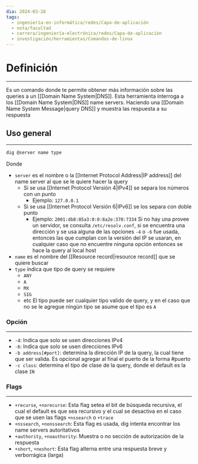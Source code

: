 ```yaml
---
dia: 2024-03-28
tags:
  - ingeniería-en-informática/redes/Capa-de-aplicación
  - nota/facultad
  - carrera/ingeniería-electrónica/redes/Capa-de-aplicación
  - investigación/herramientas/Comandos-de-linux
---
```

# Definición
---
Es un comando donde te permite obtener más información sobre las queries a un [[Domain Name System|DNS]]. Esta herramienta interroga a los [[Domain Name System|DNS]] name servers. Haciendo una [[Domain Name System Message|query DNS]] y muestra las respuesta a su respuesta

## Uso general
---
```bash
dig @server name type
```

Donde
* `server` es el nombre o la [[Internet Protocol Address|IP address]] del name server al que se le quiere hacer la query
	* Si se usa [[Internet Protocol Versión 4|IPv4]] se separa los números con un punto
		* Ejemplo: `127.0.0.1`
	* Si se usa [[Internet Protocol Versión 6|IPv6]] se los separa con doble punto
		* Ejemplo: `2001:db8:85a3:0:0:8a2e:370:7334`
	Si no hay una provee un servidor, se consulta `/etc/resolv.conf`, si se encuentra una dirección y se usa alguna de las opciones `-4` o `-6` fue usada, entonces las que cumplan con la versión del IP se usaran, en cualquier caso que no encuentre ninguna opción entonces se hace la query al local host
*  `name` es el nombre del [[Resource record|resource record]] que se quiere buscar
* `type` indica que tipo de query se requiere
	* `ANY`
	* `A`
	* `MX`
	* `SIG`
	* etc
	El tipo puede ser cualquier tipo valido de query, y en el caso que no se le agregue ningún tipo se asume que el tipo es `A`

### Opción
---
* `-4`: Indica que solo se usen direcciones IPv4
* `-6`: Indica que solo se usen direcciones IPv6
* `-b address[#port]`: determina la dirección IP de la query, la cual tiene que ser valida. Es opcional agregar al final el puerto de la forma \#puerto
* `-c class`: determina el tipo de clase de la query, donde el default es la clase `IN`

### Flags
---
* `+recurse`, `+norecurse`: Esta flag setea el bit de búsqueda recursiva, el cual el default es que sea recursivo y el cual se desactiva en el caso que se usen las flags `+nssearch` o `+trace` 
* `+nssearch`, `+nonssearch`: Esta flag es usada, dig intenta encontrar los name servers autoritativos
* `+authority`, `+noauthority`: Muestra o no sección de autorización de la respuesta
* `+short`, `+noshort`: Esta flag alterna entre una respuesta breve y verborrágica (larga)